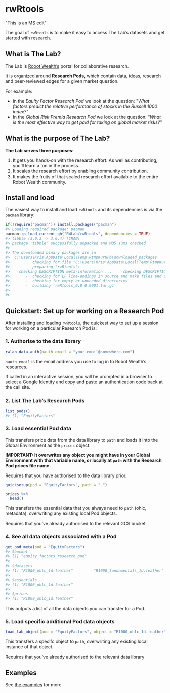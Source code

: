 
<!-- README.md is generated from README.Rmd. Please edit that file -->

# rwRtools

<!-- badges: start -->

<!-- badges: end -->

"This is an MS edit"

The goal of `rwRtools` is to make it easy to access The Lab’s datasets
and get started with research.

## What is The Lab?

The Lab is [Robot Wealth’s](https://robotwealth.com/) portal for
collaborative research.

It is organized around **Research Pods,** which contain data, ideas,
research and peer-reviewed edges for a given market question.

For example:

  - in the *Equity Factor Research Pod* we look at the question: "*What
    factors predict the relative performance of stocks in the Russell
    1000 index?"*
  - In the *Global Risk Premia Research Pod* we look at the question:
    “*What is the most effective way to get paid for taking on global
    market risks?*”

## What is the purpose of The Lab?

**The Lab serves three purposes:**

1.  It gets you hands-on with the research effort. As well as
    contributing, you’ll learn a ton in the process.
2.  It scales the research effort by enabling community contribution.
3.  It makes the fruits of that scaled research effort available to the
    entire Robot Wealth community.

## Install and load

The easiest way to install and load `rwRtools` and its dependencies is
via the `pacman` library:

``` r
if(!require("pacman")) install.packages("pacman")
#> Loading required package: pacman
pacman::p_load_current_gh("RWLab/rwRtools", dependencies = TRUE)
#> tibble (3.0.3 -> 3.0.4) [CRAN]
#> package 'tibble' successfully unpacked and MD5 sums checked
#> 
#> The downloaded binary packages are in
#>  C:\Users\Kris\AppData\Local\Temp\RtmpKurQPb\downloaded_packages
#>          checking for file 'C:\Users\Kris\AppData\Local\Temp\RtmpKurQPb\remotes7d6017485573\RWLab-rwRtools-3fc66b9/DESCRIPTION' ...  v  checking for file 'C:\Users\Kris\AppData\Local\Temp\RtmpKurQPb\remotes7d6017485573\RWLab-rwRtools-3fc66b9/DESCRIPTION' (489ms)
#>       -  preparing 'rwRtools':
#>    checking DESCRIPTION meta-information ...     checking DESCRIPTION meta-information ...   v  checking DESCRIPTION meta-information
#>       -  checking for LF line-endings in source and make files and shell scripts
#>       -  checking for empty or unneeded directories
#>       -  building 'rwRtools_0.0.0.9001.tar.gz'
#>      
#> 
```

## Quickstart: Set up for working on a Research Pod

After installing and loading `rwRtools`, the quickest way to set up a
session for working on a particular Research Pod is:

### 1\. Authorise to the data library

``` r
rwlab_data_auth(oauth_email = "your-email@somewhere.com")
```

`oauth_email` is the email address you use to log in to Robot Wealth’s
resources.

If called in an interactive session, you will be prompted in a browser
to select a Google Identity and copy and paste an authentication code
back at the call site.

### 2\. List The Lab’s Research Pods

``` r
list_pods()
#> [1] "EquityFactors"
```

### 3\. Load essential Pod data

This transfers price data from the data library to `path` and loads it
into the Global Environment as the `prices` object.

**IMPORTANT: It overwrites any object you might have in your Global
Environment with that variable name, or locally at `path` with the
Research Pod prices file name.**

Requires that you have authorised to the data library prior.

``` r
quicksetup(pod = "EquityFactors", path = ".")

prices %>% 
  head()
```

This transfers the essential data that you always need to `path` (ohlc,
metadata), overwriting any existing local Pod objects.

Requires that you’ve already authorised to the relevant GCS bucket.

### 4\. See all data objects associated with a Pod

``` r
get_pod_meta(pod = "EquityFactors")
#> $bucket
#> [1] "equity_factors_research_pod"
#> 
#> $datasets
#> [1] "R1000_ohlc_1d.feather"         "R1000_fundamentals_1d.feather"
#> 
#> $essentials
#> [1] "R1000_ohlc_1d.feather"
#> 
#> $prices
#> [1] "R1000_ohlc_1d.feather"
```

This outputs a list of all the data objects you can transfer for a Pod.

### 5\. Load specific additional Pod data objects

``` r
load_lab_object(pod = "EquityFactors", object = "R1000_ohlc_1d.feather", path = ".")
```

This transfers a specifc object to `path`, overwriting any existing
local instance of that object.

Requires that you’ve already authorised to the relevant data library

## Examples

See [the examples](examples/) for more.
